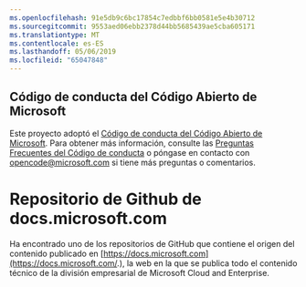 ```yaml
---
ms.openlocfilehash: 91e5db9c6bc17854c7edbbf6bb0581e5e4b30712
ms.sourcegitcommit: 9553aed06ebb2378d44bb5685439ae5cba605171
ms.translationtype: MT
ms.contentlocale: es-ES
ms.lasthandoff: 05/06/2019
ms.locfileid: "65047848"
---
```

## <a name="microsoft-open-source-code-of-conduct"></a>Código de conducta del Código Abierto de Microsoft

Este proyecto adoptó el [Código de conducta del Código Abierto de Microsoft](https://opensource.microsoft.com/codeofconduct/).
Para obtener más información, consulte las [Preguntas Frecuentes del Código de conducta](https://opensource.microsoft.com/codeofconduct/faq/) o póngase en contacto con [opencode@microsoft.com](mailto:opencode@microsoft.com) si tiene más preguntas o comentarios.

# <a name="docsmicrosoftcom-github-repository"></a>Repositorio de Github de docs.microsoft.com

Ha encontrado uno de los repositorios de GitHub que contiene el origen del contenido publicado en [https://docs.microsoft.com](https://docs.microsoft.com/.), la web en la que se publica todo el contenido técnico de la división empresarial de Microsoft Cloud and Enterprise.
